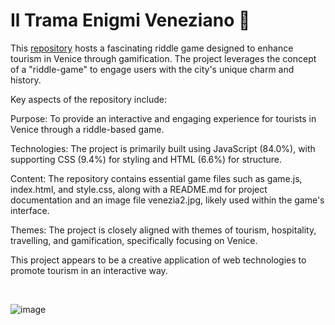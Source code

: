 # Il Trama Enigmi Veneziano 🧩
This [repository](https://github.com/Kmohamedalie/Venetian-Riddle-Weaver/) hosts a fascinating riddle game designed to enhance tourism in Venice through gamification. The project leverages the concept of a "riddle-game" to engage users with the city's unique charm and history.

Key aspects of the repository include:

Purpose: To provide an interactive and engaging experience for tourists in Venice through a riddle-based game.

Technologies: The project is primarily built using JavaScript (84.0%), with supporting CSS (9.4%) for styling and HTML (6.6%) for structure.

Content: The repository contains essential game files such as game.js, index.html, and style.css, along with a README.md for project documentation and an image file venezia2.jpg, likely used within the game's interface.

Themes: The project is closely aligned with themes of tourism, hospitality, travelling, and gamification, specifically focusing on Venice.

This project appears to be a creative application of web technologies to promote tourism in an interactive way.


<br>


![image](https://github.com/user-attachments/assets/0d45c6d3-302a-4d01-ad56-48c255172094)

